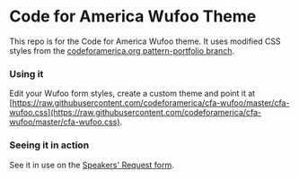 Code for America Wufoo Theme
================

This repo is for the Code for America Wufoo theme. It uses modified CSS styles from the [codeforamerica.org pattern-portfolio branch](https://github.com/codeforamerica/codeforamerica.org/tree/pattern-portfolio).

### Using it

Edit your Wufoo form styles, create a custom theme and point it at [https://raw.githubusercontent.com/codeforamerica/cfa-wufoo/master/cfa-wufoo.css](https://raw.githubusercontent.com/codeforamerica/cfa-wufoo/master/cfa-wufoo.css).

### Seeing it in action

See it in use on the [Speakers' Request form](https://codeforamerica.wufoo.com/forms/code-for-america-speakers-request/).
